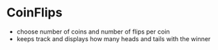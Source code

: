 # CoinFlips
   - choose number of coins and number of flips per coin
   - keeps track and displays how many heads and tails with the winner
